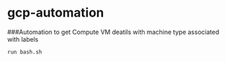 # gcp-automation

###Automation to get Compute VM deatils with machine type associated with labels
```
run bash.sh
```
